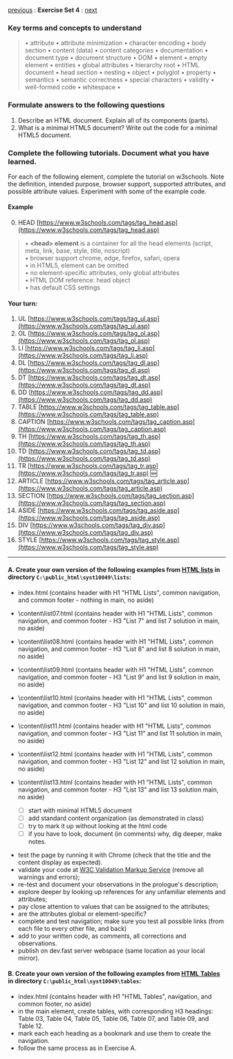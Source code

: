 [previous](Set03.md) 
: **Exercise Set 4**
: [next](Set05.md)


### Key terms and concepts to understand
> &bull;  attribute &bull; attribute minimization &bull; character encoding &bull; body section &bull; content (data) &bull;  content categories &bull; documentation &bull; document type &bull;  document structure &bull; DOM &bull;  element &bull;  empty element &bull; entities &bull; global attributes &bull; hierarchy root &bull; HTML document &bull; head section &bull; nesting &bull; object &bull; polyglot &bull; property &bull; semantics &bull; semantic correctness &bull; special characters &bull; validity &bull; well-formed code &bull; whitespace &bull;  


### Formulate answers to the following questions
1. Describe an HTML document.  Explain all of its components (parts).
2. What is a minimal HTML5 document? Write out the code for a minimal HTML5 document.

### Complete the following tutorials. Document what you have learned.
For each of the following element, complete the tutorial on w3schools.  Note the definition, intended purpose, browser support, supported attributes, and possible attribute values. Experiment with some of the example code.
#### Example
0. HEAD [https://www.w3schools.com/tags/tag_head.asp](https://www.w3schools.com/tags/tag_head.asp)
> &bull; **&lt;head> element** is a container for all the head elements (script, meta, link, base, style, title, noscript)<br> &bull; browser support chrome, edge, firefox, safari, opera<br> &bull; in HTML5, element can be omitted<br> &bull; no element-specific attributes, only global attributes<br> &bull; HTML DOM reference: head object<br> &bull; has default CSS settings

#### Your turn:
1. UL [https://www.w3schools.com/tags/tag_ul.asp](https://www.w3schools.com/tags/tag_ul.asp)
2. OL [https://www.w3schools.com/tags/tag_ol.asp](https://www.w3schools.com/tags/tag_ol.asp)
3. LI [https://www.w3schools.com/tags/tag_li.asp](https://www.w3schools.com/tags/tag_li.asp)
4. DL [https://www.w3schools.com/tags/tag_dl.asp](https://www.w3schools.com/tags/tag_dl.asp)
5. DT [https://www.w3schools.com/tags/tag_dt.asp](https://www.w3schools.com/tags/tag_dt.asp)
6. DD [https://www.w3schools.com/tags/tag_dd.asp](https://www.w3schools.com/tags/tag_dd.asp)
7. TABLE [https://www.w3schools.com/tags/tag_table.asp](https://www.w3schools.com/tags/tag_table.asp)
8. CAPTION [https://www.w3schools.com/tags/tag_caption.asp](https://www.w3schools.com/tags/tag_caption.asp)
9. TH [https://www.w3schools.com/tags/tag_th.asp](https://www.w3schools.com/tags/tag_th.asp)
10. TD [https://www.w3schools.com/tags/tag_td.asp](https://www.w3schools.com/tags/tag_td.asp)
11. TR [https://www.w3schools.com/tags/tag_tr.asp](https://www.w3schools.com/tags/tag_tr.asp) :new:
12. ARTICLE [https://www.w3schools.com/tags/tag_article.asp](https://www.w3schools.com/tags/tag_article.asp)
13. SECTION [https://www.w3schools.com/tags/tag_section.asp](https://www.w3schools.com/tags/tag_section.asp)
14. ASIDE [https://www.w3schools.com/tags/tag_aside.asp](https://www.w3schools.com/tags/tag_aside.asp)
15. DIV [https://www.w3schools.com/tags/tag_div.asp](https://www.w3schools.com/tags/tag_div.asp)
16. STYLE [https://www.w3schools.com/tags/tag_style.asp](https://www.w3schools.com/tags/tag_style.asp)

---

#### A. Create your own version of the following examples from  [HTML lists](https://padlet.com/ellen_bajcar/ofcrakue7fyy) in directory `C:\public_html\syst10049\lists`:
- index.html (contains header with H1 "HTML Lists", common navigation, and common footer - nothing in main, no aside)
- \content\list07.html (contains header with H1 "HTML Lists", common navigation, and common footer - H3 "List 7" and list 7 solution in main, no aside)
- \content\list08.html (contains header with H1 "HTML Lists", common navigation, and common footer - H3 "List 8" and list 8 solution in main, no aside)
- \content\list09.html (contains header with H1 "HTML Lists", common navigation, and common footer - H3 "List 9" and list 9 solution in main, no aside)
- \content\list10.html (contains header with H1 "HTML Lists", common navigation, and common footer - H3 "List 10" and list 10 solution in main, no aside)
- \content\list11.html (contains header with H1 "HTML Lists", common navigation, and common footer - H3 "List 11" and list 11 solution in main, no aside)
- \content\list12.html (contains header with H1 "HTML Lists", common navigation, and common footer - H3 "List 12" and list 12 solution in main, no aside)
- \content\list13.html (contains header with H1 "HTML Lists", common navigation, and common footer - H3 "List 13" and list 13 solution main, no aside)

	 - [ ] start with minimal HTML5 document
	 - [ ] add standard content organization (as demonstrated in class)
	 - [ ] try to mark it up without looking at the html code
	 - [ ] if you have to look, document (in comments) why, dig deeper, make notes.
* test the page by running it with Chrome (check that the title and the content display as expected).
* validate your code at [W3C Validation Markup Service](https://validator.w3.org) (remove all warnings and errors);
* re-test and document your observations in the prologue's description;
* explore deeper by looking up references for any unfamiliar elements and attributes; 
* pay close attention to values that can be assigned to the attributes; 
* are the attributes global or element-specific?
* complete and test navigation; make sure you test all possible links (from each file to every other file, and back)
* add to your written code, as comments, all corrections and observations.
* publish on dev.fast server webspace (same location as your local mirror).

#### B. Create your own version of the following examples from  [HTML Tables](https://padlet.com/ellen_bajcar/bbpo9guhtfxs) in directory `C:\public_html\syst10049\tables`:
- index.html (contains header with H1 "HTML Tables", navigation, and common footer, no aside)
- in the main element, create tables, with corresponding H3 headings: Table 03, Table 04, Table 05, Table 06, Table 07, and Table 09, and Table 12.
- mark each each heading as a bookmark and use them to create the navigation.
- follow the same process as in Exercise A.




